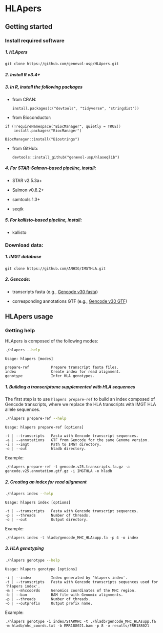 
HLApers
=======

Getting started
---------------

### Install required software

##### 1. HLApers

    git clone https://github.com/genevol-usp/HLApers.git

##### 2. Install R v3.4+

##### 3. In R, install the following packages

-   from CRAN:

        install.packages(c("devtools", "tidyverse", "stringdist"))

-   from Bioconductor:

<!-- -->

    if (!requireNamespace("BiocManager", quietly = TRUE))
        install.packages("BiocManager")

    BiocManager::install("Biostrings")

-   from GitHub:

        devtools::install_github("genevol-usp/hlaseqlib")

##### 4. For STAR-Salmon-based pipeline, install:

-   STAR v2.5.3a+

-   Salmon v0.8.2+

-   samtools 1.3+

-   seqtk

##### 5. For kallisto-based pipeline, install:

-   kallisto

### Download data:

##### 1. IMGT database

    git clone https://github.com/ANHIG/IMGTHLA.git

##### 2. Gencode:

-   transcripts fasta (e.g., [Gencode v30 fasta](ftp://ftp.ebi.ac.uk/pub/databases/gencode/Gencode_human/release_30/gencode.v30.transcripts.fa.gz))

-   corresponding annotations GTF (e.g., [Gencode v30 GTF](ftp://ftp.ebi.ac.uk/pub/databases/gencode/Gencode_human/release_30/gencode.v30.annotation.gtf.gz))

HLApers usage
-------------

### Getting help

HLApers is composed of the following modes:

``` bash
./hlapers --help
```

    Usage: hlapers [modes]

    prepare-ref          Prepare transcript fasta files.
    index                Create index for read alignment.
    genotype             Infer HLA genotypes.

##### 1. Building a transcriptome supplemented with HLA sequences

The first step is to use `hlapers prepare-ref` to build an index composed of Gencode transcripts, where we replace the HLA transcripts with IMGT HLA allele sequences.

``` bash
./hlapers prepare-ref --help
```

    Usage: hlapers prepare-ref [options]

    -t | --transcripts   Fasta with Gencode transcript sequences.
    -a | --annotations   GTF from Gencode for the same Genome version.
    -i | --imgt          Path to IMGT directory.
    -o | --out           hladb directory.

Example:

    ./hlapers prepare-ref -t gencode.v25.transcripts.fa.gz -a gencode.v25.annotation.gtf.gz -i IMGTHLA -o hladb

##### 2. Creating an index for read alignment

``` bash
./hlapers index --help
```

    Usage: hlapers index [options]

    -t | --transcripts   Fasta with Gencode transcript sequences.
    -p | --threads       Number of threads.
    -o | --out           Output directory.

Example:

    ./hlapers index -t hladb/gencode_MHC_HLAsupp.fa -p 4 -o index

##### 3. HLA genotyping

``` bash
./hlapers genotype --help
```

    Usage: hlapers genotype [options]

    -i | --index         Index generated by 'hlapers index'.
    -t | --transcripts   Fasta with Gencode transcripts sequences used for 'hlapers index'.
    -m | --mhccoords     Genomics coordinates of the MHC region.
    -b | --bam           BAM file with Genomic alignments.
    -p | --threads       Number of threads.
    -o | --outprefix     Output prefix name.

Example:

    ./hlapers genotype -i index/STARMHC -t ./hladb/gencode_MHC_HLAsupp.fa -m hladb/mhc_coords.txt -b ERR188021.bam -p 8 -o results/ERR188021
